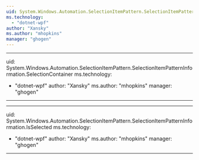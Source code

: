```yaml
---
uid: System.Windows.Automation.SelectionItemPattern.SelectionItemPatternInformation
ms.technology: 
  - "dotnet-wpf"
author: "Xansky"
ms.author: "mhopkins"
manager: "ghogen"
---
```


---
uid: System.Windows.Automation.SelectionItemPattern.SelectionItemPatternInformation.SelectionContainer
ms.technology: 
  - "dotnet-wpf"
author: "Xansky"
ms.author: "mhopkins"
manager: "ghogen"
---

---
uid: System.Windows.Automation.SelectionItemPattern.SelectionItemPatternInformation.IsSelected
ms.technology: 
  - "dotnet-wpf"
author: "Xansky"
ms.author: "mhopkins"
manager: "ghogen"
---

